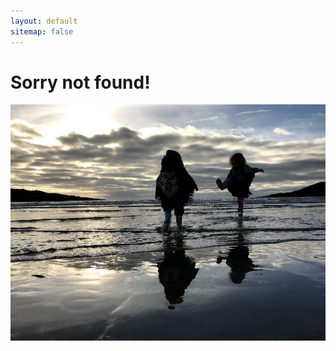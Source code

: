 ```yaml
---
layout: default
sitemap: false
---
```



<div class="home">

  <h1 class="page-heading">Sorry not found!</h1>
  <p>
<img src="/assets/2019-01-11/404.jpg" />
  </p>
</div>
